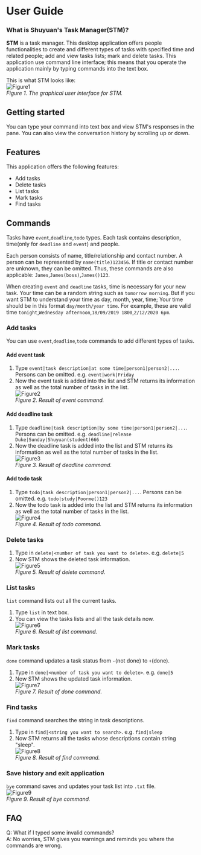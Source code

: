 # User Guide

### What is Shuyuan's Task Manager(STM)?
**STM** is a task manager. This desktop application offers people 
functionalities to create and different types of tasks with specified time and related people;
add and view tasks lists; mark and delete tasks. This application use command line interface; 
this means that you operate the application mainly by typing commands into the text box.

This is what STM looks like:
<br/>![Figure1](UG_GUI.PNG)
<br>*Figure 1. The graphical user interface for STM.*

## Getting started
 You can type your command into text box and view STM's responses in the pane.
 You can also view the conversation history by scrolling up or down.
## Features 
This application offers the following features:
* Add tasks
* Delete tasks
* List tasks
* Mark tasks
* Find tasks

## Commands
Tasks have `event`,`deadline`,`todo` types. 
Each task contains description, time(only for `deadline` and `event`) and 
people.

Each person consists of name, title/relationship and contact number. 
A person can be represented by `name(title)123456`. 
If title or contact number are unknown, they can be omitted. 
Thus, these commands are also applicable: `James`,`James(boss)`,`James()123`. 

When creating `event` and `deadline` tasks, time is necessary for your new task. 
Your time can be a random string such as `tomorrow morning`. 
But if you want STM to understand your time as day, month, year, time; 
Your time should be in this format `day/month/year time`. 
For example, these are valid time `tonight`,`Wednesday afternoon`,`18/09/2019 1800`,`2/12/2020 6pm`.
### Add tasks
You can use `event`,`deadline`,`todo` commands to add different types of tasks.

#### Add event task
1. Type `event|task description|at some time|person1|person2|...`.
Persons can be omitted. e.g. `event|work|Friday`
2. Now the event task is added into the list and STM returns its information as well as the total number of tasks in the list.
<br/>![Figure2](event_result.PNG)
<br>*Figure 2. Result of event command.*

#### Add deadline task
1. Type `deadline|task description|by some time|person1|person2|...`.
Persons can be omitted. e.g. `deadline|release Duke|Sunday|Shuyuan(student)666`
2. Now the deadline task is added into the list and STM returns its information as well as the total number of tasks in the list.
<br/>![Figure3](deadline_result.PNG)
<br>*Figure 3. Result of deadline command.*

#### Add todo task
1. Type `todo|task description|person1|person2|...`.
Persons can be omitted. e.g. `todo|study|Poorme()123`
2. Now the todo task is added into the list and STM returns its information as well as the total number of tasks in the list.
<br/>![Figure4](todo_result.PNG)
<br>*Figure 4. Result of todo command.*

### Delete tasks
1. Type in `delete|<number of task you want to delete>`. e.g. `delete|5`
2. Now STM shows the deleted task information.
<br/>![Figure5](delete_result.PNG)
<br>*Figure 5. Result of delete command.*

### List tasks
`list` command lists out all the current tasks.
1. Type `list` in text box.
2. You can view the tasks lists and all the task details now.
<br/>![Figure6](list_result.PNG)
<br>*Figure 6. Result of list command.*
 
### Mark tasks
`done` command updates a task status from `-`(not done) to `+`(done).
1. Type in `done|<number of task you want to delete>`. e.g. `done|5`
2. Now STM shows the updated task information.
<br/>![Figure7](done_result.PNG)
<br>*Figure 7. Result of done command.*

### Find tasks
`find` command searches the string in task descriptions.
1. Type in `find|<string you want to search>`. e.g. `find|sleep`
2. Now STM returns all the tasks whose descriptions contain string "sleep".
<br/>![Figure8](find_result.PNG)
<br>*Figure 8. Result of find command.*

### Save history and exit application
`bye` command saves and updates your task list into `.txt` file.
<br/>![Figure9](bye_result.PNG)
<br>*Figure 9. Result of bye command.*

## FAQ
Q: What if I typed some invalid commands?
<br>A: No worries, STM gives you warnings and reminds you where the commands are wrong. 

